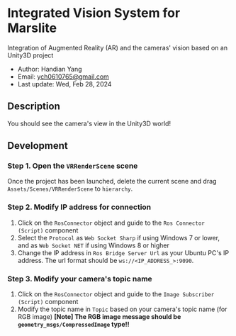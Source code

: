 # Integrated Vision System for Marslite

Integration of Augmented Reality (AR) and the cameras' vision based on an Unity3D project

* Author: Handian Yang
* Email: ych0610765@gmail.com
* Last update: Wed, Feb 28, 2024

<!--
## Prerequisites

### Hardware
- 
- [Oculus Quest 2](https://www.meta.com/tw/quest/products/quest-2/)
- IntelRealsense camera

### Software
- Windows OS
- [Unity Hub](https://unity.com/unity-hub) with editor version: **2022.3.9f1**
- [Oculus PC application](https://www.meta.com/zh-tw/help/quest/articles/headsets-and-accessories/oculus-rift-s/install-app-for-link/)
-->

## Description

You should see the camera's view in the Unity3D world!

## Development

### Step 1. Open the `VRRenderScene` scene

Once the project has been launched, delete the current scene and drag `Assets/Scenes/VRRenderScene` to `hierarchy`.

### Step 2. Modify IP address for connection

1. Click on the `RosConnector` object and guide to the `Ros Connector (Script)` component
2. Select the `Protocol` as `Web Socket Sharp` if using Windows 7 or lower, and as `Web Socket NET` if using Windows 8 or higher
3. Change the IP address in `Ros Bridge Server Url` as your Ubuntu PC's IP address. The url format should be `ws://<IP_ADDRESS_>:9090`. 

### Step 3. Modify your camera's topic name

1. Click on the `RosConnector` object and guide to the `Image Subscriber (Script)` component
2. Modify the topic name in `Topic` based on your camera's topic name (for RGB image) 
  **[Note] The RGB image message should be `geometry_msgs/CompressedImage` type!!**